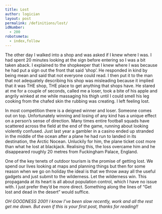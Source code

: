 ```yaml
---
title: Lost
author: logician
layout: post
permalink: /definitions/lost/
idNumber:
  - 200
robotsmeta:
  - index,follow
---
```

The other day I walked into a shop and was asked if I knew where I was. I had spent 20 minutes looking at the sign before entering so I was a bit taken aback. I explained to the shopkeeper that I knew where I was because he had put a sign out the front that said &#8216;shop&#8217;. He responded in kind by being mean and said that not everyone could read. I then put it to the man that not adequately describing his shop was misleading because it implied that it was THE shop, THE place to get anything that shops have. He stared at me for a couple of seconds, called me a loser, took a bite of his apple and angrily winked at me while massaging his thigh until I could smell his leg cooking from the chafed skin the rubbing was creating. I left feeling lost.

In most competition there is a deigned winner and loser. Someone comes out on top. Unfortunately winning and losing of any kind has a unique effect on a person&#8217;s sense of direction. Many times entire football squads have scattered across the field at the end of the game, running about looking violently confused. Just last year a gambler in a casino ended up stranded in the middle of the ocean after a plane he had run to landed in its destination, the Arctic Nocean. Unluckily for him, the plane ticket cost more than what he lost at blackjack. Realising this, the loss overcame him and he disappeared roughly 20 metres from Fuckingham Palace, England.

One of the key tenets of outdoor tourism is the promise of getting lost. We spend our lives looking at maps and planning things but then for some reason when we go on holiday the ideal is that we throw away all the useful gadgets and just submit to the wilderness. Let the wilderness win. This propaganda at its heart is all about population control, which I have no issue with. I just prefer they&#8217;d be more direct. Something along the lines of &#8220;Get lost and dead in the desert&#8221; would suffice.

*OH GOODNESS 200!! I know I&#8217;ve been slow recently, work and all the rest get me down. But even if this is your first post, thanks for reading!!*